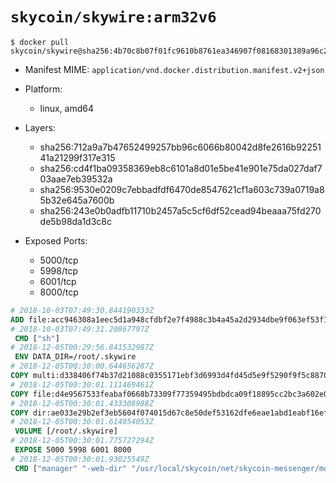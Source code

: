# `skycoin/skywire:arm32v6`

```console
$ docker pull skycoin/skywire@sha256:4b70c8b07f01fc9610b8761ea346907f08168301389a96c2487793f1d8be5d00
```

- Manifest MIME: `application/vnd.docker.distribution.manifest.v2+json`

- Platform: 
	- linux, amd64

- Layers:
	- sha256:712a9a7b47652499257bb96c6066b80042d8fe2616b9225141a21299f317e315
	- sha256:cd4f1ba09358369eb8c6101a8d01e5be41e901e75da027daf703aae7eb39532a
	- sha256:9530e0209c7ebbadfdf6470de8547621cf1a603c739a0719a85b32e645a7600b
	- sha256:243e0b0adfb11710b2457a5c5cf6df52cead94beaaa75fd270de5b98da1d3c8c

- Exposed Ports:
	- 5000/tcp
	- 5998/tcp
	- 6001/tcp
	- 8000/tcp

```dockerfile
# 2018-10-03T07:49:30.844190333Z
ADD file:acc946308a1eec5d1a948cfdbf2e7f4988c3b4a45a2d2934dbe9f063ef53f150 in / 
# 2018-10-03T07:49:31.20867797Z
 CMD ["sh"]
# 2018-12-05T00:29:56.841532987Z
 ENV DATA_DIR=/root/.skywire
# 2018-12-05T00:30:00.644656287Z
COPY multi:d338406f74b37d21088c0355171ebf3d6993d4fd45d5e9f5290f9f5c8870265c in /bin/ 
# 2018-12-05T00:30:01.111469461Z
COPY file:d4e9567533feabaf0668b73309f77359495bdbdca09f18895cc2bc3a602e0745 in . 
# 2018-12-05T00:30:01.433308988Z
COPY dir:ae033e29b2ef3eb5604f074015d67c8e50def53162dfe6eae1abd1eabf16ef3d in /usr/local/skycoin/net/skycoin-messenger/monitor/web/dist-manager 
# 2018-12-05T00:30:01.614054053Z
 VOLUME [/root/.skywire]
# 2018-12-05T00:30:01.775727294Z
 EXPOSE 5000 5998 6001 8000
# 2018-12-05T00:30:01.93025549Z
 CMD ["manager" "-web-dir" "/usr/local/skycoin/net/skycoin-messenger/monitor/web/dist-manager"]
```

